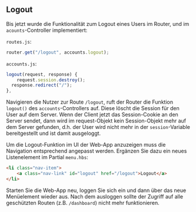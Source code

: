 ## Logout

Bis jetzt wurde die Funktionalität zum Logout eines Users im Router, und im `acounts`-Controller implementiert:

`routes.js`:

```js
router.get("/logout", accounts.logout); 
```

`accounts.js`:

```js
logout(request, response) {
	request.session.destroy();
  response.redirect("/");
},
```

Navigieren die Nutzer zur Route `/logout`, ruft der Router die Funktion `logout()` des `accounts`-Controllers auf. Diese löscht die Session für den User auf dem Server. Wenn der Client jetzt das Session-Cookie an den Server sendet, dann wird im request-Objekt kein Session-Objekt mehr auf dem Server gefunden, d.h. der User wird nicht mehr in der `session`-Variable bereitgestellt und ist damit ausgeloggt.

Um die Logout-Funktion im UI der Web-App anzuzeigen muss die Navigation entsprechend angepasst werden. Ergänzen Sie dazu ein neues Listenelement im Partial `menu.hbs`:

```html
<li class="nav-item">
	<a class="nav-link" id="logout" href="/logout">Logout</a>
</li>
```

Starten Sie die Web-App neu, loggen Sie sich ein und dann über das neue Menüelement wieder aus. Nach dem ausloggen sollte der Zugriff auf alle geschützten Routen (z.B. `/dashboard`) nicht mehr funktionieren.
